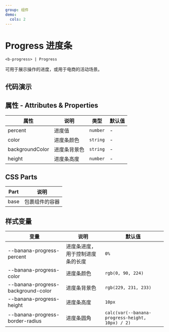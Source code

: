 ```yaml
---
group: 组件
demo:
  cols: 2
---
```


# Progress 进度条

```
<b-progress> | Progress
```

可用于展示操作的进度，或用于电商的活动场景。

## 代码演示

<code src="./demos/basicUsage.tsx"></code>
<code src="./demos/customColor.tsx"></code>
<code src="./demos/customHeight.tsx"></code>
<code src="./demos/dynamic.tsx"></code>

## 属性 - Attributes & Properties

| 属性            | 说明         | 类型     | 默认值 |
| --------------- | ------------ | -------- | ------ |
| percent         | 进度值       | `number` | -      |
| color           | 进度条颜色   | `string` | -      |
| backgroundColor | 进度条背景色 | `string` | -      |
| height          | 进度条高度   | `number` | -      |

## CSS Parts

| Part | 说明           |
| ---- | -------------- |
| base | 包裹组件的容器 |

## 样式变量

| 变量                               | 说明                             | 默认值                                          |
| ---------------------------------- | -------------------------------- | ----------------------------------------------- |
| --banana-progress-percent          | 进度条进度，用于控制进度条的长度 | `0%`                                            |
| --banana-progress-color            | 进度条颜色                       | `rgb(0, 90, 224)`                               |
| --banana-progress-background-color | 进度条背景色                     | `rgb(229, 231, 233)`                            |
| --banana-progress-height           | 进度条高度                       | `10px`                                          |
| --banana-progress-border-radius    | 进度条圆角                       | `calc(var(--banana-progress-height, 10px) / 2)` |
